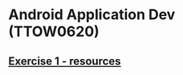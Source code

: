 # Android Application Dev (TTOW0620)

## [Exercise 1 - resources](https://github.com/juraj0137/android-application-dev/tree/master/Exercise01)
